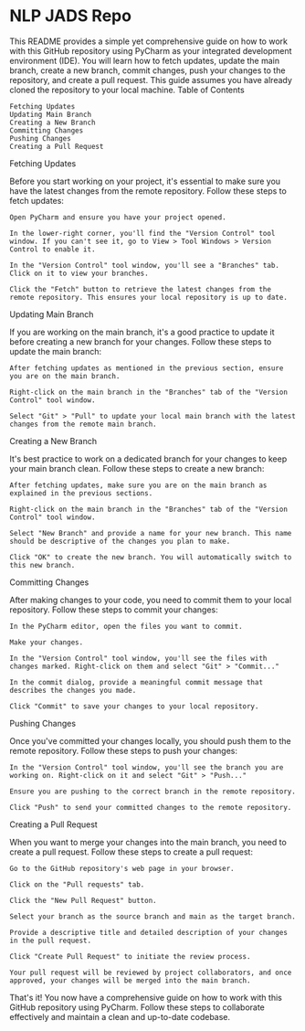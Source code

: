 # NLP JADS Repo

This README provides a simple yet comprehensive guide on how to work with this GitHub repository using PyCharm as your integrated development environment (IDE). You will learn how to fetch updates, update the main branch, create a new branch, commit changes, push your changes to the repository, and create a pull request. This guide assumes you have already cloned the repository to your local machine.
Table of Contents

    Fetching Updates
    Updating Main Branch
    Creating a New Branch
    Committing Changes
    Pushing Changes
    Creating a Pull Request

Fetching Updates

Before you start working on your project, it's essential to make sure you have the latest changes from the remote repository. Follow these steps to fetch updates:

    Open PyCharm and ensure you have your project opened.

    In the lower-right corner, you'll find the "Version Control" tool window. If you can't see it, go to View > Tool Windows > Version Control to enable it.

    In the "Version Control" tool window, you'll see a "Branches" tab. Click on it to view your branches.

    Click the "Fetch" button to retrieve the latest changes from the remote repository. This ensures your local repository is up to date.

Updating Main Branch

If you are working on the main branch, it's a good practice to update it before creating a new branch for your changes. Follow these steps to update the main branch:

    After fetching updates as mentioned in the previous section, ensure you are on the main branch.

    Right-click on the main branch in the "Branches" tab of the "Version Control" tool window.

    Select "Git" > "Pull" to update your local main branch with the latest changes from the remote main branch.

Creating a New Branch

It's best practice to work on a dedicated branch for your changes to keep your main branch clean. Follow these steps to create a new branch:

    After fetching updates, make sure you are on the main branch as explained in the previous sections.

    Right-click on the main branch in the "Branches" tab of the "Version Control" tool window.

    Select "New Branch" and provide a name for your new branch. This name should be descriptive of the changes you plan to make.

    Click "OK" to create the new branch. You will automatically switch to this new branch.

Committing Changes

After making changes to your code, you need to commit them to your local repository. Follow these steps to commit your changes:

    In the PyCharm editor, open the files you want to commit.

    Make your changes.

    In the "Version Control" tool window, you'll see the files with changes marked. Right-click on them and select "Git" > "Commit..."

    In the commit dialog, provide a meaningful commit message that describes the changes you made.

    Click "Commit" to save your changes to your local repository.

Pushing Changes

Once you've committed your changes locally, you should push them to the remote repository. Follow these steps to push your changes:

    In the "Version Control" tool window, you'll see the branch you are working on. Right-click on it and select "Git" > "Push..."

    Ensure you are pushing to the correct branch in the remote repository.

    Click "Push" to send your committed changes to the remote repository.

Creating a Pull Request

When you want to merge your changes into the main branch, you need to create a pull request. Follow these steps to create a pull request:

    Go to the GitHub repository's web page in your browser.

    Click on the "Pull requests" tab.

    Click the "New Pull Request" button.

    Select your branch as the source branch and main as the target branch.

    Provide a descriptive title and detailed description of your changes in the pull request.

    Click "Create Pull Request" to initiate the review process.

    Your pull request will be reviewed by project collaborators, and once approved, your changes will be merged into the main branch.

That's it! You now have a comprehensive guide on how to work with this GitHub repository using PyCharm. Follow these steps to collaborate effectively and maintain a clean and up-to-date codebase.
